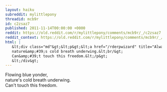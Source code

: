 ```yaml
---
layout: haiku
subreddit: mylittlepony
threadid: mcb9r
id: c2zsaz7
published: 2011-11-14T00:00:00 +0000
reddit: https://old.reddit.com/r/mylittlepony/comments/mcb9r/_/c2zsaz7
reddit_context: https://old.reddit.com/r/mylittlepony/comments/mcb9r/_/c2zsaz7?context=3
html: |
   &lt;div class="md"&gt;&lt;p&gt;&lt;a href="/rderpwizard" title="Always Relevant / Groundstay Only For Dinky / Paper Bag Princess"&gt;&lt;/a&gt; Flowing blue yonder,&lt;br/&gt;
   nature&amp;#39;s cold breath underwing.&lt;br/&gt;
   Can&amp;#39;t touch this freedom.&lt;/p&gt;
   &lt;/div&gt;
---
```


[](/rderpwizard "Always Relevant / Groundstay Only For Dinky / Paper Bag Princess") Flowing blue yonder,  
nature's cold breath underwing.  
Can't touch this freedom.